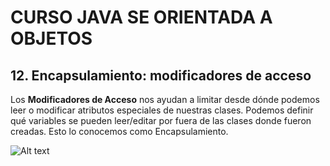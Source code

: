# CURSO JAVA SE ORIENTADA A OBJETOS 

## 12. Encapsulamiento: modificadores de acceso

Los **Modificadores de Acceso** nos ayudan a limitar desde dónde podemos leer o modificar atributos especiales de nuestras clases. Podemos definir qué variables se pueden leer/editar por fuera de las clases donde fueron creadas. Esto lo conocemos como Encapsulamiento.

![Alt text](https://static.platzi.com/media/user_upload/Screen%20Shot%202019-07-16%20at%205.42.34%20PM-05985be5-929e-4e87-8137-c1c5b16c96c2.jpg "a title")